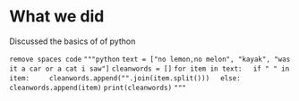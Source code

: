# What we did
Discussed the basics of of python

`remove spaces code`
`"""python`
`text = ["no lemon,no melon", "kayak", "was it a car or a cat i saw"]`
`cleanwords = []`
`for item in text:`
    `if " " in item:`
        `cleanwords.append("".join(item.split()))`
    `else:`
        `cleanwords.append(item)`
`print(cleanwords)`
`"""`

